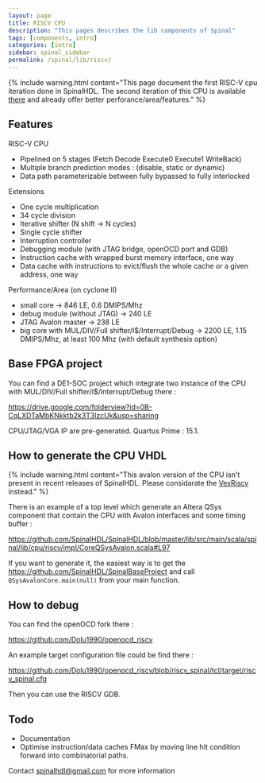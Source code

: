 ```yaml
---
layout: page
title: RISCV CPU
description: "This pages describes the lib components of Spinal"
tags: [components, intro]
categories: [intro]
sidebar: spinal_sidebar
permalink: /spinal/lib/riscv/
---
```


{% include warning.html content="This page document the first RISC-V cpu iteration done in SpinalHDL. The second iteration of this CPU is available [there](https://github.com/SpinalHDL/VexRiscv) and already offer better perforance/area/features." %}

## Features
RISC-V CPU

- Pipelined on 5 stages (Fetch Decode Execute0 Execute1 WriteBack)
- Multiple branch prediction modes : (disable, static or dynamic)
- Data path parameterizable between fully bypassed to fully interlocked

Extensions

- One cycle multiplication
- 34 cycle division
- Iterative shifter (N shift -> N cycles)
- Single cycle shifter
- Interruption controller
- Debugging module (with JTAG bridge, openOCD port and GDB)
- Instruction cache with wrapped burst memory interface, one way
- Data cache with instructions to evict/flush the whole cache or a given address, one way

Performance/Area (on cyclone II)

- small core -> 846 LE, 0.6 DMIPS/Mhz
- debug module (without JTAG) -> 240 LE
- JTAG Avalon master -> 238 LE
- big core with MUL/DIV/Full shifter/I$/Interrupt/Debug -> 2200 LE, 1.15 DMIPS/Mhz, at least 100 Mhz (with default synthesis option)

## Base FPGA project
You can find a DE1-SOC project which integrate two instance of the CPU with MUL/DIV/Full shifter/I$/Interrupt/Debug there :

https://drive.google.com/folderview?id=0B-CqLXDTaMbKNkktb2k3T3lzcUk&usp=sharing

CPU/JTAG/VGA IP are pre-generated.
Quartus Prime : 15.1.

## How to generate the CPU VHDL

{% include warning.html content="This avalon version of the CPU isn't present in recent releases of SpinalHDL. Please considarate the [VexRiscv](https://github.com/SpinalHDL/VexRiscv) instead." %}


There is an example of a top level which generate an Altera QSys component that contain the CPU with Avalon interfaces and some timing buffer :

https://github.com/SpinalHDL/SpinalHDL/blob/master/lib/src/main/scala/spinal/lib/cpu/riscv/impl/CoreQSysAvalon.scala#L97

If you want to generate it, the easiest way is to get the https://github.com/SpinalHDL/SpinalBaseProject and call `QSysAvalonCore.main(null)` from your main function.

## How to debug
You can find the openOCD fork there :

https://github.com/Dolu1990/openocd_riscv

An example target configuration file could be find there :

https://github.com/Dolu1990/openocd_riscv/blob/riscv_spinal/tcl/target/riscv_spinal.cfg

Then you can use the RISCV GDB.

## Todo
- Documentation
- Optimise instruction/data caches FMax by moving line hit condition forward into combinatorial paths.

Contact spinalhdl@gmail.com for more information
